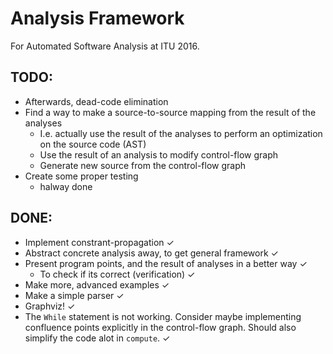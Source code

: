 
# Analysis Framework
For Automated Software Analysis at ITU 2016.

## TODO:
- Afterwards, dead-code elimination
- Find a way to make a source-to-source mapping from the result of the analyses
    - I.e. actually use the result of the analyses to perform an optimization
      on the source code (AST)
    - Use the result of an analysis to modify control-flow graph
    - Generate new source from the control-flow graph
- Create some proper testing
    - halway done

## DONE:
- Implement constrant-propagation ✓
- Abstract concrete analysis away, to get general framework ✓
- Present program points, and the result of analyses in a better way ✓
    - To check if its correct (verification) ✓
- Make more, advanced examples ✓
- Make a simple parser ✓
- Graphviz! ✓
- The `While` statement is not working. Consider maybe implementing confluence
  points explicitly in the control-flow graph. Should also simplify the code
  alot in `compute`. ✓